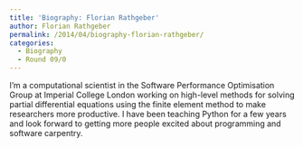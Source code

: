 ```yaml
---
title: 'Biography: Florian Rathgeber'
author: Florian Rathgeber
permalink: /2014/04/biography-florian-rathgeber/
categories:
  - Biography
  - Round 09/0
---
```

I&#8217;m a computational scientist in the Software Performance Optimisation Group at Imperial College London working on high-level methods for solving partial differential equations using the finite element method to make researchers more productive. I have been teaching Python for a few years and look forward to getting more people excited about programming and software carpentry.
